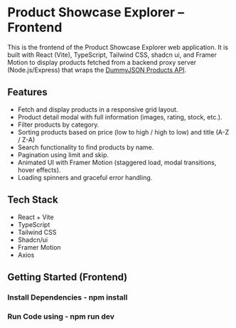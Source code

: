 # Product Showcase Explorer – Frontend

This is the frontend of the Product Showcase Explorer web application. It is built with React (Vite), TypeScript, Tailwind CSS, shadcn ui, and Framer Motion to display products fetched from a backend proxy server (Node.js/Express) that wraps the [DummyJSON Products API](https://dummyjson.com/products).

## Features

- Fetch and display products in a responsive grid layout.
- Product detail modal with full information (images, rating, stock, etc.).
- Filter products by category.
- Sorting products based on price (low to high / high to low) and title (A-Z / Z-A)
- Search functionality to find products by name.
- Pagination using limit and skip.
- Animated UI with Framer Motion (staggered load, modal transitions, hover effects).
- Loading spinners and graceful error handling.

## Tech Stack

- React + Vite
- TypeScript
- Tailwind CSS
- Shadcn/ui
- Framer Motion
- Axios

## Getting Started (Frontend)

### Install Dependencies - npm install

### Run Code using - npm run dev
